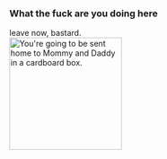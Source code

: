 ### What the fuck are you doing here
leave now, bastard.
<br>
<img src="https://i.kym-cdn.com/photos/images/newsfeed/001/425/699/718.png" alt="You're going to be sent home to Mommy and Daddy in a cardboard box." width="200"/>
